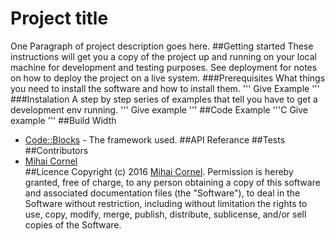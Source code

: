 # Project title 
One Paragraph of project description goes here. 
##Getting started 
These instructions will get you a copy of the project up and      running on your local machine for development and testing purposes. See      deployment for notes on how to deploy the project on a live system.
###Prerequisites 
What things you need to install the software and how to install them.
''' Give Example '''
###Instalation 
A step by step series of examples that tell you have to get a development env running.
 ''' 
 Give example 
 ''' 
##Code Example 
 '''C 
 Give example 
 ''' 
##Build Width 
* [Code::Blocks](http://www.codeblocks.org/) - The framework used.
##API Referance 
##Tests 
##Contributors 
* [Mihai Cornel](https://github.com/mhcrnl)  
##Licence 
Copyright (c) 2016 [Mihai Cornel](https://github.com/mhcrnl). 
Permission is hereby granted, free of charge, to any person obtaining     a copy of this software and associated documentation files (the "Software"), to     deal in the Software without restriction, including without limitation the rights     to use, copy, modify, merge, publish, distribute, sublicense, and/or sell copies of     the Software.
